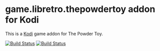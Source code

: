 # game.libretro.thepowdertoy addon for Kodi

This is a [Kodi](http://kodi.tv) game addon for The Powder Toy.

[![Build Status](https://travis-ci.org/kodi-game/game.libretro.thepowdertoy.svg?branch=master)](https://travis-ci.org/kodi-game/game.libretro.thepowdertoy)
[![Build Status](https://ci.appveyor.com/api/projects/status/github/kodi-game/game.libretro.thepowdertoy?svg=true)](https://ci.appveyor.com/project/kodi-game/game-libretro-thepowdertoy)

